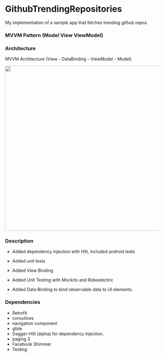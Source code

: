# GithubTrendingRepositories

My implementation of a sample app that fetches trending github repos

### MVVM Pattern (Model View ViewModel)

### Architecture
MVVM Architecture (View - DataBinding - ViewModel - Model)

<img src="assets/architecture.png" height="540">

### Description

- Added dependency injection with Hilt, included android tests

- Added unit tests 

- Added View Binding

- Added Unit Testing with Mockito and Roboelectric

- Added Data Binding to bind observable data to UI elements.

### Dependencies

- Retrofit
- coroutines
- navigation component
- glide
- Dagger-Hilt (alpha) for dependency injection.
- paging 3
- Facebook Shimmer
- Testing
